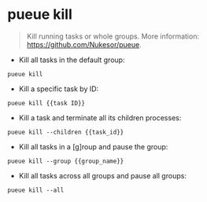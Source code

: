 # pueue kill

> Kill running tasks or whole groups.
> More information: <https://github.com/Nukesor/pueue>.

- Kill all tasks in the default group:

`pueue kill`

- Kill a specific task by ID:

`pueue kill {{task ID}}`

- Kill a task and terminate all its children processes:

`pueue kill --children {{task_id}}`

- Kill all tasks in a [g]roup and pause the group:

`pueue kill --group {{group_name}}`

- Kill all tasks across all groups and pause all groups:

`pueue kill --all`
